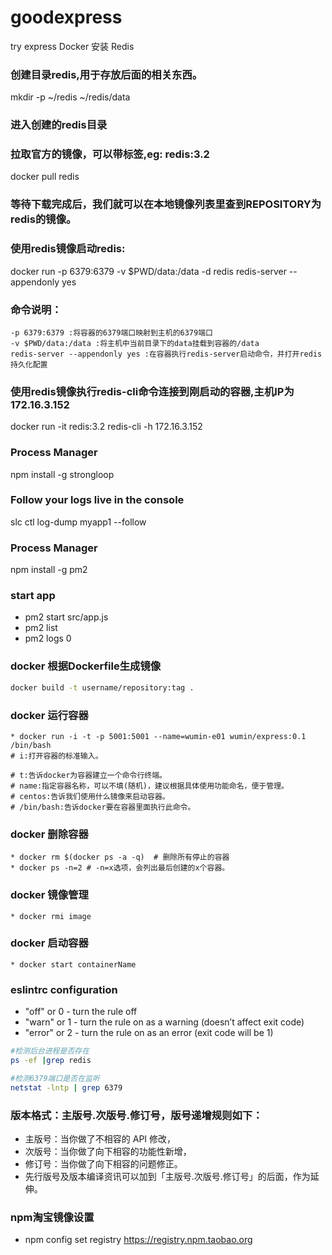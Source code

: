 # goodexpress
try express
Docker 安装 Redis
### 创建目录redis,用于存放后面的相关东西。
mkdir -p ~/redis ~/redis/data

### 进入创建的redis目录
### 拉取官方的镜像，可以带标签,eg: redis:3.2

docker pull redis

### 等待下载完成后，我们就可以在本地镜像列表里查到REPOSITORY为redis的镜像。

### 使用redis镜像启动redis:

docker run -p 6379:6379 -v $PWD/data:/data  -d redis redis-server --appendonly yes

### 命令说明：
    -p 6379:6379 :将容器的6379端口映射到主机的6379端口
    -v $PWD/data:/data :将主机中当前目录下的data挂载到容器的/data
    redis-server --appendonly yes :在容器执行redis-server启动命令，并打开redis持久化配置

### 使用redis镜像执行redis-cli命令连接到刚启动的容器,主机IP为172.16.3.152

docker run -it redis:3.2 redis-cli -h 172.16.3.152

### Process Manager
npm install -g strongloop

### Follow your logs live in the console
slc ctl log-dump myapp1 --follow

### Process Manager
npm install -g pm2

### start app
* pm2 start src/app.js
* pm2 list
* pm2 logs 0

### docker 根据Dockerfile生成镜像
``` bash
docker build -t username/repository:tag .
```

### docker 运行容器
``` # bash
* docker run -i -t -p 5001:5001 --name=wumin-e01 wumin/express:0.1 /bin/bash
# i:打开容器的标准输入。

# t:告诉docker为容器建立一个命令行终端。
# name:指定容器名称，可以不填(随机)，建议根据具体使用功能命名，便于管理。
# centos:告诉我们使用什么镜像来启动容器。
# /bin/bash:告诉docker要在容器里面执行此命令。
```

### docker 删除容器
``` # bash
* docker rm $(docker ps -a -q)  # 删除所有停止的容器
* docker ps -n=2 # -n=x选项，会列出最后创建的x个容器。
```

### docker 镜像管理
```
* docker rmi image
```

### docker 启动容器
```
* docker start containerName
```
### eslintrc configuration
* "off" or 0 - turn the rule off
* "warn" or 1 - turn the rule on as a warning (doesn’t affect exit code)
* "error" or 2 - turn the rule on as an error (exit code will be 1)


```bash
#检测后台进程是否存在
ps -ef |grep redis

#检测6379端口是否在监听
netstat -lntp | grep 6379
```

### 版本格式：主版号.次版号.修订号，版号递增规则如下：
* 主版号：当你做了不相容的 API 修改，
* 次版号：当你做了向下相容的功能性新增，
* 修订号：当你做了向下相容的问题修正。
* 先行版号及版本编译资讯可以加到「主版号.次版号.修订号」的后面，作为延伸。


### npm淘宝镜像设置
* npm config set registry https://registry.npm.taobao.org
